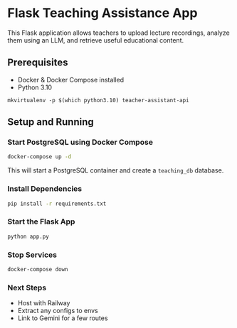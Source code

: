 # Flask Teaching Assistance App

This Flask application allows teachers to upload lecture recordings, analyze them using an LLM, and retrieve useful educational content.

## Prerequisites
- Docker & Docker Compose installed
- Python 3.10

```
mkvirtualenv -p $(which python3.10) teacher-assistant-api
```

## Setup and Running

### Start PostgreSQL using Docker Compose
```sh
docker-compose up -d
```
This will start a PostgreSQL container and create a `teaching_db` database.

### Install Dependencies
```sh
pip install -r requirements.txt
```

### Start the Flask App
```sh
python app.py
```


### Stop Services
```sh
docker-compose down
```

### Next Steps

- Host with Railway
- Extract any configs to envs
- Link to Gemini for a few routes

